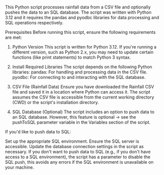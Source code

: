 This Python script processes rainfall data from a CSV file and optionally pushes the data to an SQL database. 
The script was written with Python 3.12 and it requires the pandas and pyodbc libraries for data processing and SQL operations respectively.

Prerequisites
Before running this script, ensure the following requirements are met:

1. Python Version
This script is written for Python 3.12. If you're running a different version, such as Python 2.x, you may need to update certain functions (like print statements) to match Python 3 syntax.
2. Install Required Libraries
The script depends on the following Python libraries:
pandas: For handling and processing data in the CSV file.
pyodbc: For connecting to and interacting with the SQL database.

3. CSV File (Rainfall Data)
Ensure you have downloaded the Rainfall CSV file and saved it in a location where Python can access it.
The script assumes the CSV file is accessible from the current working directory (CWD) or the script's installation directory.

4. SQL Database (Optional)
The script includes an option to push data to an SQL database. However, this feature is optional -> see the pushToSQL parameter variable in the Variables section of the script.

If you'd like to push data to SQL:

Set up the appropriate SQL environment.
Ensure the SQL server is accessible.
Update the database connection settings in the script as necessary.
If you don't want to push data to SQL (e.g., if you don't have access to a SQL environment), the script has a parameter to disable the SQL push, 
this avoids any errors if the SQL environment is unavailable on your machine.
